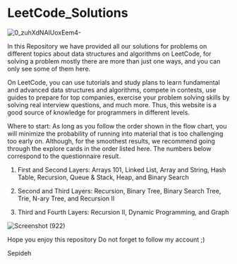# LeetCode_Solutions
![0_zuhXdNAIUoxEem4-](https://github.com/Nadia-Mas/LeetCode_Solutions/assets/88572957/c202f708-e796-4625-a628-28e9b634be4f)

In this Repository we have provided all our solutions for problems on different topics about data structures and algorithms on LeetCode, for solving a problem mostly there are more than just one ways, and you can only see some of them here.

On LeetCode, you can use tutorials and study plans to learn fundamental and advanced data structures and algorithms, compete in contests, use guides to prepare for top companies, exercise your problem solving skills by solving real interview questions, and much more. Thus, this website is a good source of knowledge for programmers in different levels.

Where to start:
As long as you follow the order shown in the flow chart, you will minimize the probability of running into material that is too challenging too early on. Although, for the smoothest results, we recommend going through the explore cards in the order listed here. The numbers below correspond to the questionnaire result.

1. First and Second Layers: Arrays 101, Linked List, Array and String, Hash Table, Recursion, Queue & Stack, Heap, and Binary Search

2. Second and Third Layers: Recursion, Binary Tree, Binary Search Tree, Trie, N-ary Tree, and Recursion II

3. Third and Fourth Layers: Recursion II, Dynamic Programming, and Graph

![Screenshot (922)](https://github.com/Nadia-Mas/LeetCode_Solutions/assets/88572957/9cece424-566b-44b8-837a-12e3141587e7)


Hope you enjoy this repository
Do not forget to follow my account ;)

Sepideh

